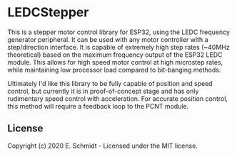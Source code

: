# LEDCStepper

This is a stepper motor control library for ESP32, using the LEDC frequency generator peripheral. It can be used with any motor controller with a step/direction interface. It is capable of extremely high step rates (~40MHz theoretical) based on the maximum frequency output of the ESP32 LEDC module. This allows for high speed motor control at high microstep rates, while maintaining low processor load compared to bit-banging methods.

Ultimately I'd like this library to be fully capable of position and speed control, but currently it is in proof-of-concept stage and has only rudimentary speed control with acceleration. For accurate position control, this method will require a feedback loop to the PCNT module.

## License
Copyright (c) 2020 E. Schmidt - Licensed under the MIT license.
